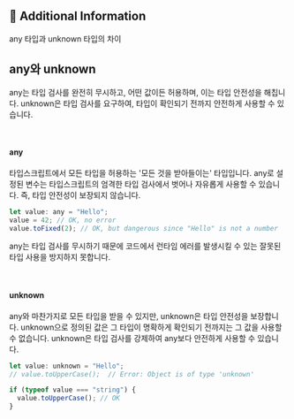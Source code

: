## 🧐 Additional Information

any 타입과 unknown 타입의 차이

## any와 unknown

any는 타입 검사를 완전히 무시하고, 어떤 값이든 허용하며, 이는 타입 안전성을 해칩니다.
unknown은 타입 검사를 요구하여, 타입이 확인되기 전까지 안전하게 사용할 수 있습니다.

<br />

#### any

타입스크립트에서 모든 타입을 허용하는 '모든 것을 받아들이는' 타입입니다.
any로 설정된 변수는 타입스크립트의 엄격한 타입 검사에서 벗어나 자유롭게 사용할 수 있습니다.
즉, 타입 안전성이 보장되지 않습니다.

```js
let value: any = "Hello";
value = 42; // OK, no error
value.toFixed(2); // OK, but dangerous since "Hello" is not a number
```

any는 타입 검사를 무시하기 때문에 코드에서 런타임 에러를 발생시킬 수 있는 잘못된 타입 사용을 방지하지 못합니다.

<br />

#### unknown

any와 마찬가지로 모든 타입을 받을 수 있지만, unknown은 타입 안전성을 보장합니다.
unknown으로 정의된 값은 그 타입이 명확하게 확인되기 전까지는 그 값을 사용할 수 없습니다.
unknown은 타입 검사를 강제하여 any보다 안전하게 사용할 수 있습니다.

```js
let value: unknown = "Hello";
// value.toUpperCase();  // Error: Object is of type 'unknown'

if (typeof value === "string") {
  value.toUpperCase(); // OK
}
```

<br />
